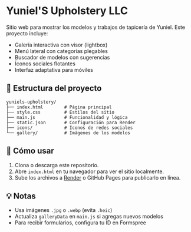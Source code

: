 # Yuniel'S Upholstery LLC

Sitio web para mostrar los modelos y trabajos de tapicería de Yuniel. Este proyecto incluye:

- Galería interactiva con visor (lightbox)
- Menú lateral con categorías plegables
- Buscador de modelos con sugerencias
- Íconos sociales flotantes
- Interfaz adaptativa para móviles

## 📁 Estructura del proyecto

```
yuniels-upholstery/
├── index.html        # Página principal
├── style.css         # Estilos del sitio
├── main.js           # Funcionalidad y lógica
├── static.json       # Configuración para Render
├── icons/            # Íconos de redes sociales
└── gallery/          # Imágenes de los modelos
```

## 🚀 Cómo usar

1. Clona o descarga este repositorio.
2. Abre `index.html` en tu navegador para ver el sitio localmente.
3. Sube los archivos a [Render](https://render.com) o GitHub Pages para publicarlo en línea.

## 💡 Notas

- Usa imágenes `.jpg` o `.webp` (evita `.heic`)
- Actualiza `galleryData` en `main.js` si agregas nuevos modelos
- Para recibir formularios, configura tu ID en Formspree